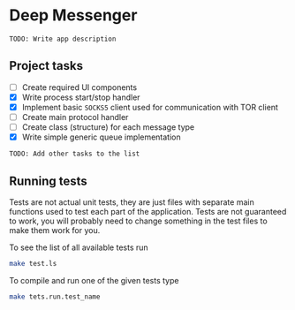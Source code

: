 # Deep Messenger

`TODO: Write app description`

## Project tasks

- [ ] Create required UI components
- [X] Write process start/stop handler
- [X] Implement basic `SOCKS5` client used for communication with TOR client
- [ ] Create main protocol handler
- [ ] Create class (structure) for each message type
- [X] Write simple generic queue implementation

`TODO: Add other tasks to the list`

## Running tests

Tests are not actual unit tests, they are just files with separate main functions used to test each part of the application. Tests are not guaranteed to work, you will probably need to change something in the test files to make them work for you.

To see the list of all available tests run

```bash
make test.ls
```

To compile and run one of the given tests type

```bash
make tets.run.test_name
```
